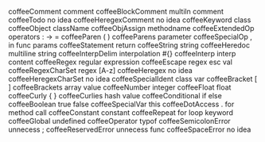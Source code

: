 coffeeComment          comment
coffeeBlockComment     multiln comment
coffeeTodo             no idea
coffeeHeregexComment   no idea
coffeeKeyword          class
coffeeObject           className
coffeeObjAssign        methodname
coffeeExtendedOp       operators : -> =
coffeeParen            ( )
coffeeParens           parameter
coffeeSpecialOp        , in func params
coffeeStatement        return
coffeeString           string
coffeeHeredoc          multiline string
coffeeInterpDelim      interpolation #{}
coffeeInterp           interp content
coffeeRegex            regular expression
coffeeEscape           regex esc val
coffeeRegexCharSet     regex [A-z]
coffeeHeregex          no idea
coffeeHeregexCharSet   no idea
coffeeSpecialIdent     class var
coffeeBracket          [ ]
coffeeBrackets         array value
coffeeNumber           integer
coffeeFloat            float
coffeeCurly            { }
coffeeCurlies          hash value
coffeeConditional      if else
coffeeBoolean          true false
coffeeSpecialVar       this
coffeeDotAccess        . for method call
coffeeConstant         constant
coffeeRepeat           for loop keyword
coffeeGlobal           undefined
coffeeOperator         typof
coffeeSemicolonError   unnecess ;
coffeeReservedError    unnecess func
coffeeSpaceError       no idea
